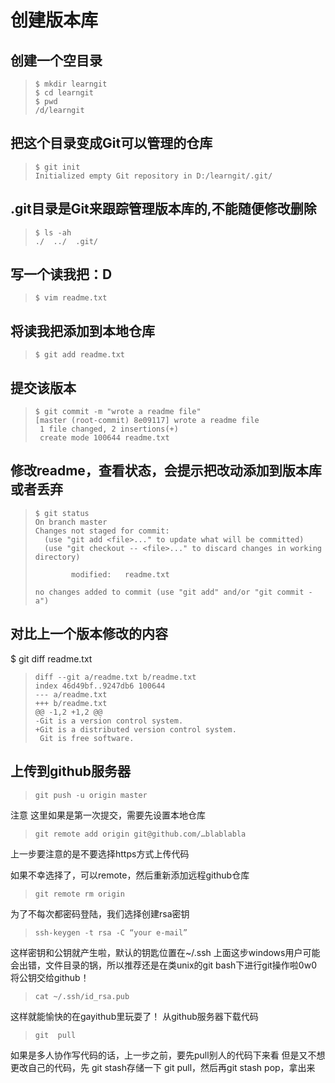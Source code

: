 # 创建版本库
## 创建一个空目录
> ``` git bash
> $ mkdir learngit
> $ cd learngit
> $ pwd
> /d/learngit
> ```

## 把这个目录变成Git可以管理的仓库
> ``` git bash
> $ git init 
> Initialized empty Git repository in D:/learngit/.git/
> ```

## .git目录是Git来跟踪管理版本库的,不能随便修改删除
> ``` git bash
> $ ls -ah
> ./  ../  .git/
> ```

## 写一个读我把：D
> ``` git bash
> $ vim readme.txt
> ```

## 将读我把添加到本地仓库
> ``` git bash
> $ git add readme.txt
> ```

## 提交该版本
> ``` git bash
> $ git commit -m "wrote a readme file"
> [master (root-commit) 8e09117] wrote a readme file
>  1 file changed, 2 insertions(+)
>  create mode 100644 readme.txt
> ```


## 修改readme，查看状态，会提示把改动添加到版本库或者丢弃
> ``` git bash
> $ git status
> On branch master
> Changes not staged for commit:
>   (use "git add <file>..." to update what will be committed)
>   (use "git checkout -- <file>..." to discard changes in working directory)
> 
>         modified:   readme.txt
> 
> no changes added to commit (use "git add" and/or "git commit -a")
> ```

## 对比上一个版本修改的内容
$ git diff readme.txt
> ``` git bash
> diff --git a/readme.txt b/readme.txt
> index 46d49bf..9247db6 100644
> --- a/readme.txt
> +++ b/readme.txt
> @@ -1,2 +1,2 @@
> -Git is a version control system.
> +Git is a distributed version control system.
>  Git is free software.
> ```



## 上传到github服务器
> ``` git bash
> git push -u origin master   
> ```


注意 这里如果是第一次提交，需要先设置本地仓库
> ``` git bash
> git remote add origin git@github.com/…blablabla
> ```
上一步要注意的是不要选择https方式上传代码

如果不幸选择了，可以remote，然后重新添加远程github仓库
> ```shell
> git remote rm origin            
> ```
为了不每次都密码登陆，我们选择创建rsa密钥
> ```shell
> ssh-keygen -t rsa -C “your e-mail”
> ```
这样密钥和公钥就产生啦，默认的钥匙位置在~/.ssh
上面这步windows用户可能会出错，文件目录的锅，所以推荐还是在类unix的git bash下进行git操作啦0w0
将公钥交给github！
> ```shell
> cat ~/.ssh/id_rsa.pub  
> ```
这样就能愉快的在gayithub里玩耍了！
从github服务器下载代码
> ```shell
> git  pull                                             
> ```
如果是多人协作写代码的话，上一步之前，要先pull别人的代码下来看
但是又不想更改自己的代码，先 git stash存储一下
git pull，然后再git stash pop，拿出来
